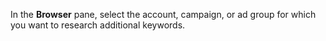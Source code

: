 In the **Browser** pane, select the account, campaign, or ad group for which you want to research additional keywords.

